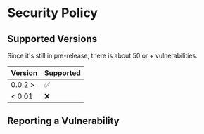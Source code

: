 # Security Policy

## Supported Versions

<!-- Use this section to tell people about which versions of your project are
currently being supported with security updates. -->

Since it's still in pre-release, there is about 50 or + vulnerabilities. 

| Version | Supported          |
| ------- | ------------------ |
| 0.0.2 >   | :white_check_mark: |
| < 0.01  | :x:                |


## Reporting a Vulnerability

<!-- Use this section to tell people how to report a vulnerability.

Tell them where to go, how often they can expect to get an update on a
reported vulnerability, what to expect if the vulnerability is accepted or
declined, etc. -->
